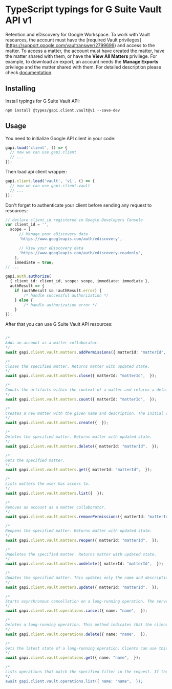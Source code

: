 # TypeScript typings for G Suite Vault API v1

Retention and eDiscovery for Google Workspace. To work with Vault resources, the account must have the [required Vault privileges] (https://support.google.com/vault/answer/2799699) and access to the matter. To access a matter, the account must have created the matter, have the matter shared with them, or have the **View All Matters** privilege. For example, to download an export, an account needs the **Manage Exports** privilege and the matter shared with them. 
For detailed description please check [documentation](https://developers.google.com/vault).

## Installing

Install typings for G Suite Vault API:

```
npm install @types/gapi.client.vault@v1 --save-dev
```

## Usage

You need to initialize Google API client in your code:

```typescript
gapi.load('client', () => {
  // now we can use gapi.client
  // ...
});
```

Then load api client wrapper:

```typescript
gapi.client.load('vault', 'v1', () => {
  // now we can use gapi.client.vault
  // ...
});
```

Don't forget to authenticate your client before sending any request to resources:

```typescript
// declare client_id registered in Google Developers Console
var client_id = '',
  scope = [ 
      // Manage your eDiscovery data
      'https://www.googleapis.com/auth/ediscovery',

      // View your eDiscovery data
      'https://www.googleapis.com/auth/ediscovery.readonly',
    ],
    immediate = true;
// ...

gapi.auth.authorize(
  { client_id: client_id, scope: scope, immediate: immediate },
  authResult => {
    if (authResult && !authResult.error) {
        /* handle successful authorization */
    } else {
        /* handle authorization error */
    }
});
```

After that you can use G Suite Vault API resources:

```typescript

/*
Adds an account as a matter collaborator.
*/
await gapi.client.vault.matters.addPermissions({ matterId: "matterId",  });

/*
Closes the specified matter. Returns matter with updated state.
*/
await gapi.client.vault.matters.close({ matterId: "matterId",  });

/*
Counts the artifacts within the context of a matter and returns a detailed breakdown of metrics.
*/
await gapi.client.vault.matters.count({ matterId: "matterId",  });

/*
Creates a new matter with the given name and description. The initial state is open, and the owner is the method caller. Returns the created matter with default view.
*/
await gapi.client.vault.matters.create({  });

/*
Deletes the specified matter. Returns matter with updated state.
*/
await gapi.client.vault.matters.delete({ matterId: "matterId",  });

/*
Gets the specified matter.
*/
await gapi.client.vault.matters.get({ matterId: "matterId",  });

/*
Lists matters the user has access to.
*/
await gapi.client.vault.matters.list({  });

/*
Removes an account as a matter collaborator.
*/
await gapi.client.vault.matters.removePermissions({ matterId: "matterId",  });

/*
Reopens the specified matter. Returns matter with updated state.
*/
await gapi.client.vault.matters.reopen({ matterId: "matterId",  });

/*
Undeletes the specified matter. Returns matter with updated state.
*/
await gapi.client.vault.matters.undelete({ matterId: "matterId",  });

/*
Updates the specified matter. This updates only the name and description of the matter, identified by matter ID. Changes to any other fields are ignored. Returns the default view of the matter.
*/
await gapi.client.vault.matters.update({ matterId: "matterId",  });

/*
Starts asynchronous cancellation on a long-running operation. The server makes a best effort to cancel the operation, but success is not guaranteed. If the server doesn't support this method, it returns `google.rpc.Code.UNIMPLEMENTED`. Clients can use Operations.GetOperation or other methods to check whether the cancellation succeeded or whether the operation completed despite cancellation. On successful cancellation, the operation is not deleted; instead, it becomes an operation with an Operation.error value with a google.rpc.Status.code of 1, corresponding to `Code.CANCELLED`.
*/
await gapi.client.vault.operations.cancel({ name: "name",  });

/*
Deletes a long-running operation. This method indicates that the client is no longer interested in the operation result. It does not cancel the operation. If the server doesn't support this method, it returns `google.rpc.Code.UNIMPLEMENTED`.
*/
await gapi.client.vault.operations.delete({ name: "name",  });

/*
Gets the latest state of a long-running operation. Clients can use this method to poll the operation result at intervals as recommended by the API service.
*/
await gapi.client.vault.operations.get({ name: "name",  });

/*
Lists operations that match the specified filter in the request. If the server doesn't support this method, it returns `UNIMPLEMENTED`. NOTE: the `name` binding allows API services to override the binding to use different resource name schemes, such as `users/*/operations`. To override the binding, API services can add a binding such as `"/v1/{name=users/*}/operations"` to their service configuration. For backwards compatibility, the default name includes the operations collection id, however overriding users must ensure the name binding is the parent resource, without the operations collection id.
*/
await gapi.client.vault.operations.list({ name: "name",  });
```
